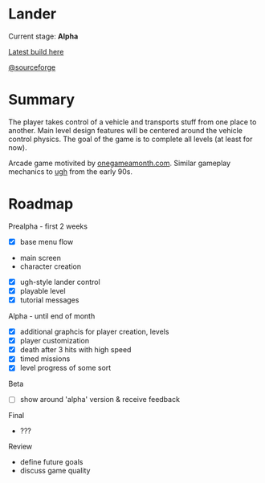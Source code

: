 Lander
===
Current stage: **Alpha**

[Latest build here](https://sourceforge.net/projects/lander-april/files/latest/download?source=files)

[@sourceforge](https://sourceforge.net/projects/lander-april/files/builds/)

Summary
===
The player takes control of a vehicle and transports stuff from one place to another. Main level design features will be centered around the vehicle control physics. The goal of the game is to complete all levels (at least for now). 

Arcade game motivited by [onegameamonth.com](onegameamonth.com). Similar gameplay mechanics to [ugh](http://en.wikipedia.org/wiki/Ugh!) from the early 90s. 

Roadmap
========


Prealpha - first 2 weeks
- [x] base menu flow
- main screen
- character creation
- [x] ugh-style lander control
- [x] playable level
- [x] tutorial messages

Alpha - until end of month
- [x] additional graphcis for player creation, levels
- [x] player customization
- [x] death after 3 hits with high speed 
- [x] timed missions
- [x] level progress of some sort

Beta
- [ ] show around 'alpha' version & receive feedback

Final 
- ???

Review
- define future goals
- discuss game quality
